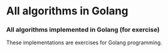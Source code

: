 # All algorithms in Golang
### All algorithms implemented in Golang (for exercise)

These implementations are exercises for Golang programming.
